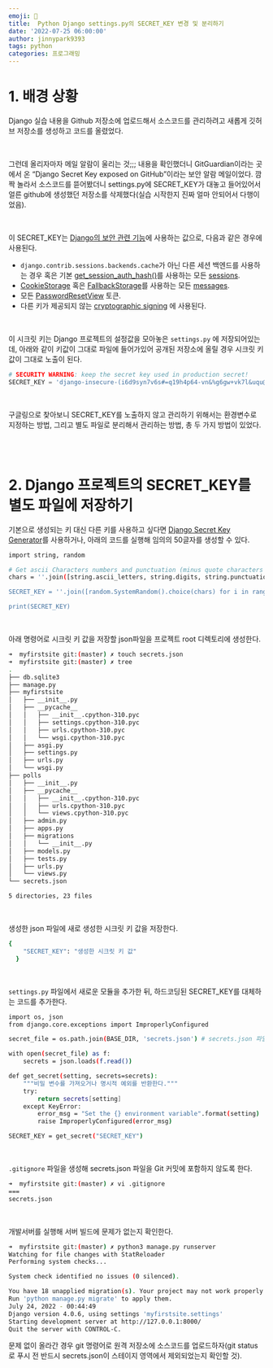 ```yaml
---
emoji: 🐍
title:  Python Django settings.py의 SECRET_KEY 변경 및 분리하기
date: '2022-07-25 06:00:00'
author: jinnypark9393
tags: python
categories: 프로그래밍
---
```


# 1. 배경 상황

Django 실습 내용을 Github 저장소에 업로드해서 소스코드를 관리하려고 새롭게 깃허브 저장소를 생성하고 코드를 올렸었다.

<br/>

그런데 올리자마자 메일 알람이 울리는 것;;; 내용을 확인했더니 GitGuardian이라는 곳에서 온 “Django Secret Key exposed on GitHub”이라는 보안 알람 메일이었다. 깜짝 놀라서 소스코드를 뜯어봤더니 settings.py에 SECRET_KEY가 대놓고 들어있어서 얼른 github에 생성했던 저장소를 삭제했다(실습 시작한지 진짜 얼마 안되어서 다행이었음).

<br/>

이 SECRET_KEY는 [Django의 보안 관련 기능](https://docs.djangoproject.com/en/1.11/ref/settings/#std:setting-SECRET_KEY)에 사용하는 값으로, 다음과 같은 경우에 사용된다.

- `django.contrib.sessions.backends.cache`가 아닌 다른 세션 백엔드를 사용하는 경우 혹은 기본 [get_session_auth_hash()](https://docs.djangoproject.com/en/1.11/topics/auth/customizing/#django.contrib.auth.models.AbstractBaseUser.get_session_auth_hash)를 사용하는 모든 [sessions](https://docs.djangoproject.com/en/1.11/topics/http/sessions/).
- [CookieStorage](https://docs.djangoproject.com/en/1.11/ref/contrib/messages/#django.contrib.messages.storage.cookie.CookieStorage) 혹은 [FallbackStorage](https://docs.djangoproject.com/en/1.11/ref/contrib/messages/#django.contrib.messages.storage.fallback.FallbackStorage)를 사용하는 모든 [messages](https://docs.djangoproject.com/en/1.11/ref/contrib/messages/).
- 모든 [PasswordResetView](https://docs.djangoproject.com/en/1.11/topics/auth/default/#django.contrib.auth.views.PasswordResetView) 토큰.
- 다른 키가 제공되지 않는 [cryptographic signing](https://docs.djangoproject.com/en/1.11/topics/signing/) 에 사용된다.

<br/>

이 시크릿 키는 Django 프로젝트의 설정값을 모아놓은 `settings.py` 에 저장되어있는데, 아래와 같이 키값이 그대로 파일에 들어가있어 공개된 저장소에 올릴 경우 시크릿 키 값이 그대로 노출이 된다.

```python
# SECURITY WARNING: keep the secret key used in production secret!
SECRET_KEY = 'django-insecure-(i6d9syn7v6s#=q19h4p64-vn&%g6gw+vk7l&uqu@ee9quz!i@'
```

<br/>

구글링으로 찾아보니 SECRET_KEY를 노출하지 않고 관리하기 위해서는 환경변수로 지정하는 방법, 그리고 별도 파일로 분리해서 관리하는 방법, 총 두 가지 방법이 있었다.

<br/><br/>

# 2. Django 프로젝트의 SECRET_KEY를 별도 파일에 저장하기

기본으로 생성되는 키 대신 다른 키를 사용하고 싶다면 [Django Secret Key Generator](https://miniwebtool.com/django-secret-key-generator/)를 사용하거나, 아래의 코드를 실행해 임의의 50글자를 생성할 수 있다.

```bash
import string, random

# Get ascii Characters numbers and punctuation (minus quote characters as they could terminate string).
chars = ''.join([string.ascii_letters, string.digits, string.punctuation]).replace('\'', '').replace('"', '').replace('\\', '')

SECRET_KEY = ''.join([random.SystemRandom().choice(chars) for i in range(50)])

print(SECRET_KEY)
```

<br/>

아래 명령어로 시크릿 키 값을 저장할 json파일을 프로젝트 root 디렉토리에 생성한다.

```bash
➜  myfirstsite git:(master) ✗ touch secrets.json
➜  myfirstsite git:(master) ✗ tree
.
├── db.sqlite3
├── manage.py
├── myfirstsite
│   ├── __init__.py
│   ├── __pycache__
│   │   ├── __init__.cpython-310.pyc
│   │   ├── settings.cpython-310.pyc
│   │   ├── urls.cpython-310.pyc
│   │   └── wsgi.cpython-310.pyc
│   ├── asgi.py
│   ├── settings.py
│   ├── urls.py
│   └── wsgi.py
├── polls
│   ├── __init__.py
│   ├── __pycache__
│   │   ├── __init__.cpython-310.pyc
│   │   ├── urls.cpython-310.pyc
│   │   └── views.cpython-310.pyc
│   ├── admin.py
│   ├── apps.py
│   ├── migrations
│   │   └── __init__.py
│   ├── models.py
│   ├── tests.py
│   ├── urls.py
│   └── views.py
└── secrets.json

5 directories, 23 files
```

<br/>

생성한 json 파일에 새로 생성한 시크릿 키 값을 저장한다.

```bash
{
    "SECRET_KEY": "생성한 시크릿 키 값"
  }
```

<br/>

`settings.py` 파일에서 새로운 모듈을 추가한 뒤, 하드코딩된 SECRET_KEY를 대체하는 코드를 추가한다.

```bash
import os, json
from django.core.exceptions import ImproperlyConfigured

secret_file = os.path.join(BASE_DIR, 'secrets.json') # secrets.json 파일 위치를 명시

with open(secret_file) as f:
    secrets = json.loads(f.read())

def get_secret(setting, secrets=secrets):
    """비밀 변수를 가져오거나 명시적 예외를 반환한다."""
    try:
        return secrets[setting]
    except KeyError:
        error_msg = "Set the {} environment variable".format(setting)
        raise ImproperlyConfigured(error_msg)

SECRET_KEY = get_secret("SECRET_KEY")
```

<br/>

`.gitignore` 파일을 생성해 secrets.json 파일을 Git 커밋에 포함하지 않도록 한다.

```bash
➜  myfirstsite git:(master) ✗ vi .gitignore
===
secrets.json
```

<br/>

개발서버를 실행해 서버 빌드에 문제가 없는지 확인한다.

```bash
➜  myfirstsite git:(master) ✗ python3 manage.py runserver 
Watching for file changes with StatReloader
Performing system checks...

System check identified no issues (0 silenced).

You have 18 unapplied migration(s). Your project may not work properly until you apply the migrations for app(s): admin, auth, contenttypes, sessions.
Run 'python manage.py migrate' to apply them.
July 24, 2022 - 00:44:49
Django version 4.0.6, using settings 'myfirstsite.settings'
Starting development server at http://127.0.0.1:8000/
Quit the server with CONTROL-C.
```

문제 없이 올라간 경우 git 명령어로 원격 저장소에 소스코드를 업로드하자(git status로 푸시 전 반드시 secrets.json이 스테이지 영역에서 제외되었는지 확인할 것).

<br/><br/>